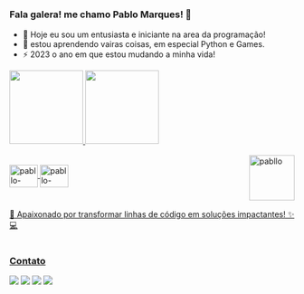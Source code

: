 #
### Fala galera! me chamo Pablo Marques! 🤚
- 🔭 Hoje eu sou um entusiasta e iniciante na area da programação!
- 🌱 estou aprendendo vairas coisas, em especial Python e Games.
- ⚡ 2023 o ano em que estou mudando a minha vida!

<div>
<a href="https://github.com/devpabllo">
<img height="130em" src="https://github-readme-stats.vercel.app/api?username=devpabllo&show_icons=true&theme=onedark&include_all_commits-true&count_private-true&locale=pt-br"/>  <img height="130em" src="https://github-readme-stats.vercel.app/api/top-langs/?username=devpabllo&layout=compact&langs_count-16&theme=onedark&locale=pt-br"/>
</div>

<div style="display: inLine_block"><br>
  <img align="right" alt="pabllo"  height="80" width="80" src="https://media.discordapp.net/attachments/1087532754356408345/1123695766192525392/WhatsApp_Image_2023-06-28_at_16.24.18.jpeg?width=441&height=443">
  </div>

<div style="display: inLine_block"><br>
  <img align="center" alt="pabllo-python" height="40" width="50" src="https://cdn.jsdelivr.net/gh/devicons/devicon/icons/python/python-original.svg">
  <img align="center" alt="pabllo-github" height="40" width="50" src="https://cdn.jsdelivr.net/gh/devicons/devicon/icons/github/github-original.svg">
 
</div>

#
  
🚀 Apaixonado por transformar linhas de código em soluções impactantes! ✨💻

#

### Contato

<div>
<a href="mailto:pablodevmarques@gmail.com" target="_blank"><img src="https://img.shields.io/badge/Gmail-D14836?style=for-the-badge&logo=gmail&logoColor=white" target="_blank"></a>
<a href="https://t.me/devpabllo" target="_blank"><img src="https://img.shields.io/badge/Telegram-2CA5E0?style=for-the-badge&logo=telegram&logoColor=white" target="_blank"></a>
<a href="https://wa.me/5538998031403?text=Meu%20contato%20para%20assuntos%20gerais!" target="_blank"><img src="https://img.shields.io/badge/WhatsApp-25D366?style=for-the-badge&logo=whatsapp&logoColor=white" target="_blank"></a>
<a href="https://www.linkedin.com/in/pablo-gustavo-marques-b42906270" target="_blank"><img src="https://img.shields.io/badge/LinkedIn-0077B5?style=for-the-badge&logo=linkedin&logoColor=white" target="_blank"></a>
</div>

